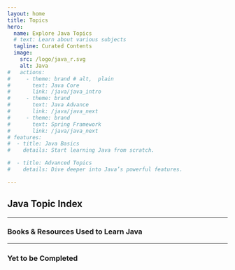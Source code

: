 ```yaml
---
layout: home
title: Topics
hero:
  name: Explore Java Topics
  # text: Learn about various subjects
  tagline: Curated Contents
  image:
    src: /logo/java_r.svg
    alt: Java
#   actions:
#     - theme: brand # alt,  plain
#       text: Java Core
#       link: /java/java_intro
#     - theme: brand
#       text: Java Advance
#       link: /java/java_next
#     - theme: brand
#       text: Spring Framework
#       link: /java/java_next    
# features:    
#  - title: Java Basics
#    details: Start learning Java from scratch.

#  - title: Advanced Topics
#    details: Dive deeper into Java’s powerful features.

---
```


<script setup>
import CollapsibleList from '@theme/components/CollapsibleList.vue'
import ResourceCard from '@theme/components/ResourceCard.vue'
import BookCard from '@theme/components/BookCard.vue'

import { 
  booksUsed, 
  booksPending,
  resourcesUsed,
  resourcesPending } from '@theme/data/java/javaResources.ts'

import { cSections } from '@theme/data/c/cSections.ts'

</script>

## Java Topic Index
 
<CollapsibleList :sections="cSections" />

___
 
<h3>Books & Resources Used to Learn Java</h3>


<div class="book-container">

  <BookCard
    v-for="(book, index) in booksUsed"
    :key="index"
    v-bind="book"
    />

  <template v-for="(book, index) in booksUsed" :key="index">
    <BookCard v-bind="book" />
  </template>

</div>

<div class="book-container">
  <ResourceCard
    v-for="(resource, index) in resourcesUsed"
    :key="index"
    v-bind="resource"
  />
</div>

___

<h3>Yet to be Completed</h3>



<div class="book-container">

  <BookCard
    v-for="(book, index) in booksPending"
    :key="index"
    v-bind="book"
    />

</div>

<div class="book-container">
  <ResourceCard
    v-for="(resource, index) in resourcesPending"
    :key="index"
    v-bind="resource"
  />
</div>
